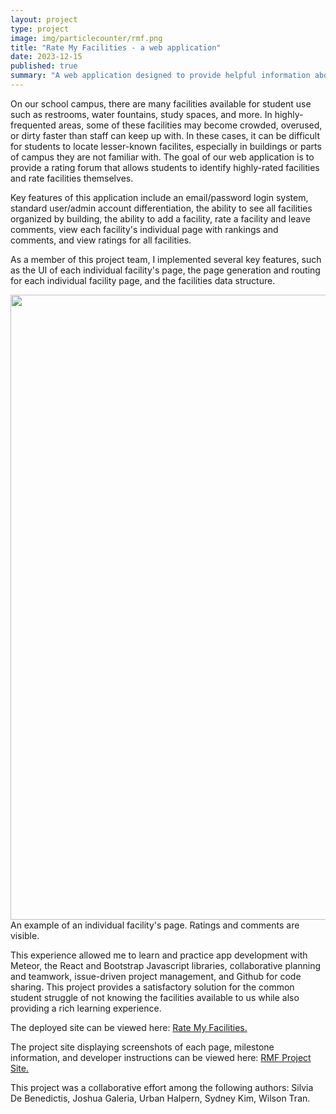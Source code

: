 ```yaml
---
layout: project
type: project
image: img/particlecounter/rmf.png
title: "Rate My Facilities - a web application"
date: 2023-12-15
published: true
summary: "A web application designed to provide helpful information about the quality of campus facilities."
---
```


On our school campus, there are many facilities available for student use such as restrooms, water fountains, study spaces, and more. In highly-frequented areas, some of these facilities may become crowded, overused, or dirty faster than staff can keep up with. In these cases, it can be difficult for students to locate lesser-known facilites, especially in buildings or parts of campus they are not familiar with. The goal of our web application is to provide a rating forum that allows students to identify highly-rated facilities and rate facilities themselves.

Key features of this application include an email/password login system, standard user/admin account differentiation, the ability to see all facilities organized by building, the ability to add a facility, rate a facility and leave comments, view each facility's individual page with rankings and comments, and view ratings for all facilities.

As a member of this project team, I implemented several key features, such as the UI of each individual facility's page, the page generation and routing for each individual facility page, and the facilities data structure. 

<img src="../img/rmf_sc" width = 1000>
An example of an individual facility's page. Ratings and comments are visible.

This experience allowed me to learn and practice app development with Meteor, the React and Bootstrap Javascript libraries, collaborative planning and teamwork, issue-driven project management, and Github for code sharing. This project provides a satisfactory solution for the common student struggle of not knowing the facilities available to us while also providing a rich learning experience.

The deployed site can be viewed here: <a href="https://ratemyfacilities.me/">Rate My Facilities.</a>

The project site displaying screenshots of each page, milestone information, and developer instructions can be viewed here: <a href="https://d-facilitators.github.io/">RMF Project Site.</a>

This project was a collaborative effort among the following authors: Silvia De Benedictis, Joshua Galeria, Urban Halpern, Sydney Kim, Wilson Tran.
